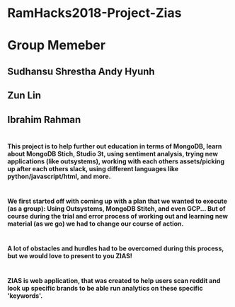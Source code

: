 # RamHacks2018-Project-Zias
# Group Memeber
## Sudhansu Shrestha Andy Hyunh
## Zun Lin
## Ibrahim Rahman
#
#### This project is to help further out education in terms of MongoDB, learn about MongoDB Stich, Studio 3t, using sentiment analysis, trying new applications (like outsystems), working with each others assets/picking up after each others slack, using different languages like python/javascript/html, and more.
# 
#### We first started off with coming up with a plan that we wanted to execute (as a group): Using Outsystems, MongoDB Stitch, and even GCP... But of course during the trial and error process of working out and learning new material (as we go) we had to change our course of action.
#
#### A lot of obstacles and hurdles had to be overcomed during this process, but we would love to present to you ZIAS!
#
#### ZIAS is web application, that was created to help users scan reddit and look up specific brands to be able run analytics on these specific 'keywords'.
#
#
#
#
#
#
